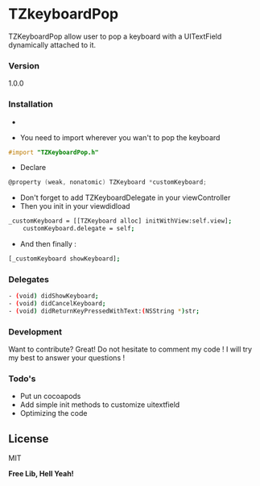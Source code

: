 # TZkeyboardPop

TZKeyboardPop allow user to pop a keyboard with a UITextField dynamically attached to it.

### Version
1.0.0

### Installation
- 

- You need to import wherever you wan't to pop the keyboard

```objective-c 
#import "TZKeyboardPop.h"
```
- Declare
```objective-c 
@property (weak, nonatomic) TZKeyboard *customKeyboard;
```
- Don't forget to add TZKeyboardDelegate in your viewController
- Then you init in your viewdidload
```sh
_customKeyboard = [[TZKeyboard alloc] initWithView:self.view];
    customKeyboard.delegate = self;
```
- And then finally :
```sh
[_customKeyboard showKeyboard];
```

### Delegates
```sh
- (void) didShowKeyboard;
- (void) didCancelKeyboard;
- (void) didReturnKeyPressedWithText:(NSString *)str;
```

### Development

Want to contribute? Great! Do not hesitate to comment my code ! I will try my best to answer your questions !


### Todo's

 - Put un cocoapods
 - Add simple init methods to customize uitextfield
 - Optimizing the code

License
----
MIT


**Free Lib, Hell Yeah!**
